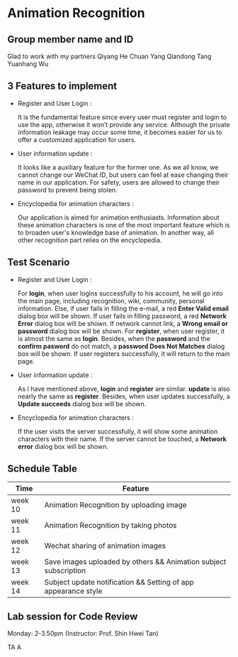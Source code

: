 # Animation Recognition

## Group member name and ID

Glad to work with my partners
Qiyang He Chuan Yang Qiandong Tang Yuanhang Wu

## 3 Features to implement

- Register and User Login :

  It is the fundamental feature since every user must register and login to use the app, otherwise it won’t provide any service. Although the private information leakage may occur some time, it becomes easier for us to offer a customized  application for users. 

- User information update :

  It looks like a auxiliary feature for the former one. As we all know, we cannot change our WeChat ID, but users can feel at ease changing their name in our application. For safety, users are allowed to change their password to prevent being stolen.

- Encyclopedia for animation characters : 

  Our application is aimed for animation enthusiasts. Information about these animation characters is one of the most important feature which is to broaden user's knowledge base of animation. In another way, all other recognition part relies on the encyclopedia.

## Test Scenario

- Register and User Login :

  For **login**, when user logins successfully to his account, he will go into the main page, including recognition, wiki, community, personal information. Else, if user fails in filling the e-mail, a red **Enter Valid email** dialog box will be shown. If user fails in filling password, a red **Network Error** dialog box will be shown. If network cannot link, a **Wrong email or password** dialog box will be shown. For **register**, when user register, it is almost the same as **login**. Besides, when the **password** and the **confirm pasword** do not match, a **password Does Not Matches** dialog box will be shown. If user registers successfully, it will return to the main page.

- User information update :

  As I have mentioned above, **login** and **register** are similar. **update** is also nearly the same as **register**. Besides, when user updates successfully, a **Update succeeds** dialog box will be shown.

- Encyclopedia for animation characters : 

  If the user visits the server successfully, it will show some animation characters with their name. If the server cannot be touched, a **Network error** dialog box will be shown. 



## Schedule Table

| Time    | Feature                                                      |
| ------- | ------------------------------------------------------------ |
| week 10 | Animation Recognition by uploading image  |
| week 11 | Animation Recognition by taking photos |
| week 12 | Wechat sharing of animation images |
| week 13 | Save images uploaded by others && Animation subject subscription |
| week 14 | Subject update notification && Setting of app appearance style |



## Lab session for Code Review

Monday: 2-3.50pm (Instructor: Prof. Shin Hwei Tan) 

TA A
